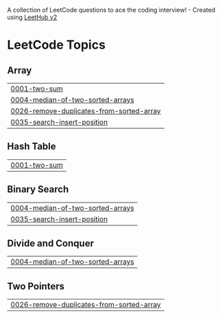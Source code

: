 A collection of LeetCode questions to ace the coding interview! - Created using [LeetHub v2](https://github.com/arunbhardwaj/LeetHub-2.0)
<!---LeetCode Topics Start-->
# LeetCode Topics
## Array
|  |
| ------- |
| [0001-two-sum](https://github.com/Garimab-12/Leetcode/tree/master/0001-two-sum) |
| [0004-median-of-two-sorted-arrays](https://github.com/Garimab-12/Leetcode/tree/master/0004-median-of-two-sorted-arrays) |
| [0026-remove-duplicates-from-sorted-array](https://github.com/Garimab-12/Leetcode/tree/master/0026-remove-duplicates-from-sorted-array) |
| [0035-search-insert-position](https://github.com/Garimab-12/Leetcode/tree/master/0035-search-insert-position) |
## Hash Table
|  |
| ------- |
| [0001-two-sum](https://github.com/Garimab-12/Leetcode/tree/master/0001-two-sum) |
## Binary Search
|  |
| ------- |
| [0004-median-of-two-sorted-arrays](https://github.com/Garimab-12/Leetcode/tree/master/0004-median-of-two-sorted-arrays) |
| [0035-search-insert-position](https://github.com/Garimab-12/Leetcode/tree/master/0035-search-insert-position) |
## Divide and Conquer
|  |
| ------- |
| [0004-median-of-two-sorted-arrays](https://github.com/Garimab-12/Leetcode/tree/master/0004-median-of-two-sorted-arrays) |
## Two Pointers
|  |
| ------- |
| [0026-remove-duplicates-from-sorted-array](https://github.com/Garimab-12/Leetcode/tree/master/0026-remove-duplicates-from-sorted-array) |
<!---LeetCode Topics End-->